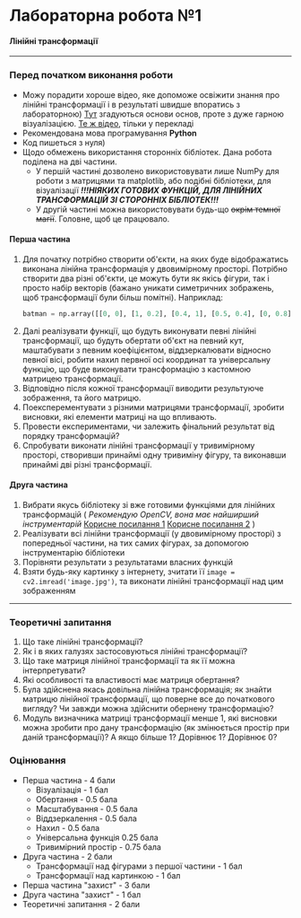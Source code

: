 # Лабораторна робота №1
#### Лінійні трансформації
---
### Перед початком виконання роботи
- Можу порадити хороше відео, яке допоможе освіжити знання про лінійні трансформації і в результаті швидше впоратись з лабораторною) [Тут](https://www.youtube.com/watch?v=kYB8IZa5AuE&ab_channel=3Blue1Brown) згадуються основи основ, проте з дуже гарною візуалізацією. [Те ж відео](https://www.youtube.com/watch?v=fuBsMED8GOw&ab_channel=3Blue1BrownUA),  тільки у перекладі
- Рекомендована мова програмування **Python**
- Код пишеться з нуля)
- Щодо обмежень використання сторонніх бібліотек. Дана робота поділена на дві частини.
  - У першій частині дозволено використовувати лише NumPy для роботи з матрицями та matplotlib, або подібні бібліотеки, для візуалізації ***!!!НІЯКИХ ГОТОВИХ ФУНКЦІЙ, ДЛЯ ЛІНІЙНИХ ТРАНСФОРМАЦІЙ ЗІ СТОРОННІХ БІБЛІОТЕК!!!***
  - У другій частині можна використовувати будь-що ~~окрім темної магії~~. Головне, щоб це працювало.
 
#### Перша частина
1. Для початку потрібно створити об'єкти, на яких буде відображатись виконана лінійна трансформація у двовимірному просторі. Потрібно створити два різні об'єкти, це можуть бути як якісь фігури, так і просто набір векторів (бажано уникати симетричних зображень, щоб трансформації були більш помітні). Наприклад:
    ```python
    batman = np.array([[0, 0], [1, 0.2], [0.4, 1], [0.5, 0.4], [0, 0.8], [-0.5, 0.4], [-0.4, 1], [-1, 0.2], [0, 0]])
    ```
2. Далі реалізувати функції, що будуть виконувати певні лінійні трансформації, що будуть обертати об'єкт на певний кут, маштабувати з певним коефіцієнтом, віддзеркалювати відносно певної вісі, робити нахил первної осі координат та універсальну функцію, що буде виконувати трансформацію з кастомною матрицею трансформації.
3. Відповідно після кожної трансформації виводити результуюче зображення, та його матрицю.
4. Поексперементувати з різними матрицями трансформації, зробити висновки, які елементи матриці на що впливають.
5. Провести експериментами, чи залежить фінальний результат від порядку трансформацій?
6. Спробувати виконати лінійні трансформації у тривимірному просторі, створивши принаймі одну тривиміну фігуру, та виконавши принаймі дві різні трансформації.

#### Друга частина
1. Вибрати якусь бібліотеку зі вже готовими функціями для лінійних трансформацій ( *Рекомендую OpenCV, вона має найширший інструментарій* [Корисне посилання 1](https://docs.opencv.org/4.x/da/d6e/tutorial_py_geometric_transformations.html) [Корисне посилання 2](https://medium.com/@conghung43/image-projective-transformation-with-opencv-python-f0028aaf2b6d) )
2. Реалізувати всі лінійни трансформації (у двовимірному просторі) з попередньої частини, на тих самих фігурах, за допомогою інструментарію бібліотеки
3. Порівняти результати з результатами власних функцій
4. Взяти будь-яку картинку з інтернету, зчитати її ``image = cv2.imread('image.jpg')``, та виконати лінійні трансформації над цим зображенням

---
### Теоретичні запитання
1. Що таке лінійні трансформації?
2. Як і в яких галузях застосовуються лінійні трансформації?
3. Що таке матриця лінійної трансформації та як її можна інтерпретувати?
4. Які особливості та властивості має матриця обертання?
5. Була здійснена якась довільна лінійна трансформація; як знайти матрицю лінійної трансформації, що поверне все до початкового вигляду? Чи завжди можна здійснити обернену трансформацію?
6. Модуль визначника матриці трансформації менше 1, які висновки можна зробити про дану трансформацію (як змінюється простір при даній трансформації)? А якщо більше 1? Дорівнює 1? Дорівнює 0?


### Оцінювання
  - Перша частина - 4 бали
    - Візуалізація - 1 бал
    - Обертання - 0.5 бала
    - Масштабування - 0.5 бала
    - Віддзеркалення - 0.5 бала
    - Нахил - 0.5 бала
    - Універсальна функція 0.25 бала
    - Тривимірний простір - 0.75 бала
  - Друга частина - 2 бали
    - Трансформації над фігурами з першої частини - 1 бал
    - Трансформації над картинкою - 1 бал
  - Перша частина "захист" - 3 бали
  - Друга частина "захист" - 1 бал
  - Теоретичні запитання - 2 бали
